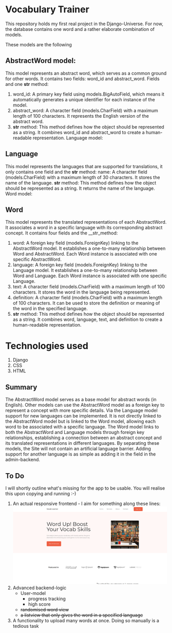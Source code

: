 # Vocabulary Trainer

This repository holds my first real project in the Django-Universe.
For now, the database contains one word and a rather elaborate combination of models.

These models are the following

## AbstractWord model:

This model represents an abstract word, which serves as a common ground for other words. It contains two fields: word_id and abstract_word.
Fields and one __str__ method:
1. word_id: A primary key field using models.BigAutoField, which means it automatically generates a unique identifier for each instance of the model.
2. abstract_word: A character field (models.CharField) with a maximum length of 100 characters. It represents the English version of the abstract word.
3. __str__ method: This method defines how the object should be represented as a string. It combines word_id and abstract_word to create a human-readable representation.
Language model:

## Language
This model represents the languages that are supported for translations, it only contains one field and the __str__ method:
name: A character field (models.CharField) with a maximum length of 30 characters. It stores the name of the language.
__str__ method: This method defines how the object should be represented as a string. It returns the name of the language.
Word model:

## Word 
This model represents the translated representations of each AbstractWord. It associates a word in a specific language with its corresponding abstract concept.
It contains  four fields and the __str_method:
1. word: A foreign key field (models.ForeignKey) linking to the AbstractWord model. It establishes a one-to-many relationship between Word and AbstractWord. Each Word instance is associated with one specific AbstractWord.
2. language: A foreign key field (models.ForeignKey) linking to the Language model. It establishes a one-to-many relationship between Word and Language. Each Word instance is associated with one specific Language.
3. text: A character field (models.CharField) with a maximum length of 100 characters. It stores the word in the language being represented.
4. definition: A character field (models.CharField) with a maximum length of 100 characters. It can be used to store the definition or meaning of the word in the specified language.
5. __str__ method: This method defines how the object should be represented as a string. It combines word, language, text, and definition to create a human-readable representation.


# Technologies used
1. Django
2. CSS
3. HTML
## Summary

The AbstractWord model serves as a base model for abstract words (in English). Other models can use the AbstractWord model as a foreign key to represent a concept with more specific details.
Via the Language model support for new languages can be implemented. It is not directly linked to the AbstractWord model but is linked to the Word model, allowing each word to be associated with a specific language.
The Word model links to both the AbstractWord and Language models through foreign key relationships, establishing a connection between an abstract concept and its translated representations in different languages.
By separating these models, the Site will not contain an artificial language barrier. Adding support for another language is as simple as adding it in the field in the admin-backend.

## To Do
I will shortly outline what's missing for the app to be usable. You will realise this upon copying and running :-)

1. An actual responsive frontend - I aim for something along these lines:
 ![img.png](img.png)
2. Advanced backend-logic
    * User-model
      * progress tracking
      * high score
    * ~~randomised word view~~
    * ~~a listview that only gives the word in a specified language~~
3. A functionality to upload many words at once. Doing so manually is a tedious task

